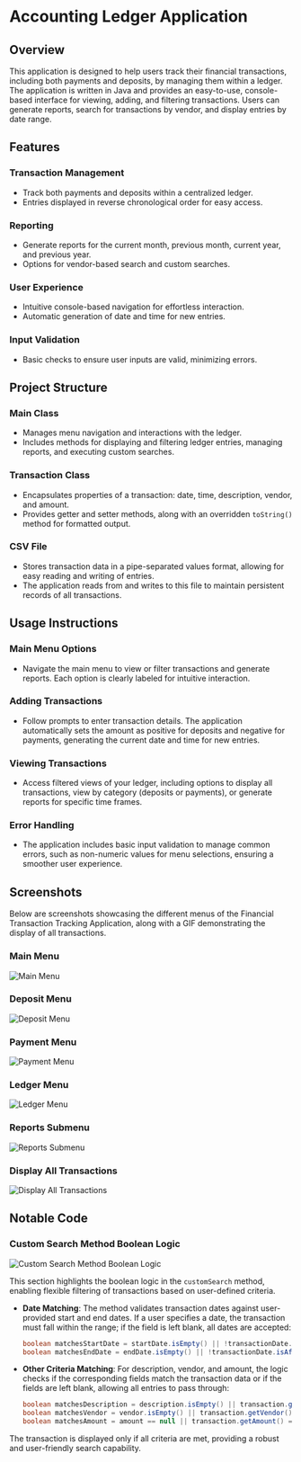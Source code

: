 # Accounting Ledger Application

## Overview

This application is designed to help users track their financial transactions, including both payments and deposits, by 
managing them within a ledger. The application is written in Java and provides an easy-to-use, console-based interface for 
viewing, adding, and filtering transactions. Users can generate reports, search for transactions by vendor, and display entries by date range.

## Features

### Transaction Management
- Track both payments and deposits within a centralized ledger.
- Entries displayed in reverse chronological order for easy access.

### Reporting
- Generate reports for the current month, previous month, current year, and previous year.
- Options for vendor-based search and custom searches.

### User Experience
- Intuitive console-based navigation for effortless interaction.
- Automatic generation of date and time for new entries.

### Input Validation
- Basic checks to ensure user inputs are valid, minimizing errors.

## Project Structure

### Main Class
- Manages menu navigation and interactions with the ledger.
- Includes methods for displaying and filtering ledger entries, managing reports, and executing custom searches.

### Transaction Class
- Encapsulates properties of a transaction: date, time, description, vendor, and amount.
- Provides getter and setter methods, along with an overridden `toString()` method for formatted output.

### CSV File
- Stores transaction data in a pipe-separated values format, allowing for easy reading and writing of entries.
- The application reads from and writes to this file to maintain persistent records of all transactions.

## Usage Instructions

### Main Menu Options
- Navigate the main menu to view or filter transactions and generate reports. Each option is clearly labeled for intuitive interaction.

### Adding Transactions
- Follow prompts to enter transaction details. The application automatically sets the amount as positive for deposits and negative for payments, generating the current date and time for new entries.

### Viewing Transactions
- Access filtered views of your ledger, including options to display all transactions, view by category (deposits or payments), or generate reports for specific time frames.

### Error Handling
- The application includes basic input validation to manage common errors, such as non-numeric values for menu selections, ensuring a smoother user experience.

## Screenshots

Below are screenshots showcasing the different menus of the Financial Transaction Tracking Application, along with a GIF demonstrating the display of all transactions.

### Main Menu
![Main Menu](assets/MainMenu.png)

### Deposit Menu
![Deposit Menu](assets/DepositMenu.png)

### Payment Menu
![Payment Menu](assets/PaymentMenu.png)

### Ledger Menu
![Ledger Menu](assets/LedgerMenu.png)

### Reports Submenu
![Reports Submenu](assets/ReportsSubmenu.png)

### Display All Transactions
![Display All Transactions](assets/DisplayAllTransactions.gif)

## Notable Code

### Custom Search Method Boolean Logic
![Custom Search Method Boolean Logic](assets/BooleanLogic.png)

This section highlights the boolean logic in the `customSearch` method, enabling flexible filtering of transactions based on user-defined criteria.

- **Date Matching**: The method validates transaction dates against user-provided start and end dates. If a user specifies a date, the transaction must fall within the range; if the field is left blank, all dates are accepted:
    ```java
    boolean matchesStartDate = startDate.isEmpty() || !transactionDate.isBefore(LocalDate.parse(startDate, frmt));
    boolean matchesEndDate = endDate.isEmpty() || !transactionDate.isAfter(LocalDate.parse(endDate, frmt));
    ```

- **Other Criteria Matching**: For description, vendor, and amount, the logic checks if the corresponding fields match the transaction data or if the fields are left blank, allowing all entries to pass through:
    ```java
    boolean matchesDescription = description.isEmpty() || transaction.getDescription().equalsIgnoreCase(description);
    boolean matchesVendor = vendor.isEmpty() || transaction.getVendor().equalsIgnoreCase(vendor);
    boolean matchesAmount = amount == null || transaction.getAmount() == amount;
    ```

The transaction is displayed only if all criteria are met, providing a robust and user-friendly search capability.